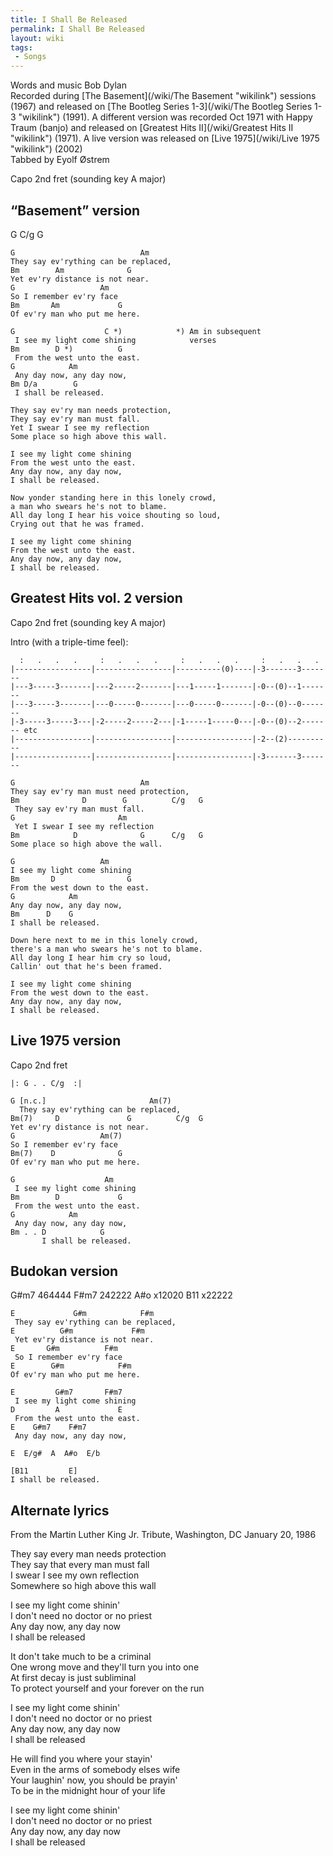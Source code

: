 ```yaml
---
title: I Shall Be Released
permalink: I Shall Be Released
layout: wiki
tags:
 - Songs
---
```


Words and music Bob Dylan  
Recorded during [The Basement](/wiki/The Basement "wikilink") sessions (1967)
and released on [The Bootleg Series
1-3](/wiki/The Bootleg Series 1-3 "wikilink") (1991). A different version was
recorded Oct 1971 with Happy Traum (banjo) and released on [Greatest
Hits II](/wiki/Greatest Hits II "wikilink") (1971). A live version was
released on [Live 1975](/wiki/Live 1975 "wikilink") (2002)  
 Tabbed by Eyolf Østrem

Capo 2nd fret (sounding key A major)

<h2 class="songversion">
“Basement” version

</h2>
    G   C/g  G

    G                            Am
    They say ev'rything can be replaced,
    Bm        Am              G
    Yet ev'ry distance is not near.
    G                   Am
    So I remember ev'ry face
    Bm       Am             G
    Of ev'ry man who put me here.

    G                    C *)            *) Am in subsequent
     I see my light come shining            verses
    Bm        D *)          G
     From the west unto the east.
    G            Am
     Any day now, any day now,
    Bm D/a        G
     I shall be released.

    They say ev'ry man needs protection,
    They say ev'ry man must fall.
    Yet I swear I see my reflection
    Some place so high above this wall.

    I see my light come shining
    From the west unto the east.
    Any day now, any day now,
    I shall be released.

    Now yonder standing here in this lonely crowd,
    a man who swears he's not to blame.
    All day long I hear his voice shouting so loud,
    Crying out that he was framed.

    I see my light come shining
    From the west unto the east.
    Any day now, any day now,
    I shall be released.

<h2 class="songversion">
Greatest Hits vol. 2 version

</h2>
Capo 2nd fret (sounding key A major)

Intro (with a triple-time feel):

      :   .   .   .     :   .   .   .     :   .   .   .     :   .   .   .
    |-----------------|-----------------|----------(0)----|-3-------3-------
    |---3-----3-------|---2-----2-------|---1-----1-------|-0--(0)--1-------
    |---3-----3-------|---0-----0-------|---0-----0-------|-0--(0)--0-------
    |-3-----3-----3---|-2-----2-----2---|-1-----1-----0---|-0--(0)--2------- etc
    |-----------------|-----------------|-----------------|-2--(2)----------
    |-----------------|-----------------|-----------------|-3-------3-------

    G                            Am
    They say ev'ry man must need protection,
    Bm              D        G          C/g   G
     They say ev'ry man must fall.
    G                       Am
     Yet I swear I see my reflection
    Bm            D              G      C/g   G
    Some place so high above the wall.

    G                   Am
    I see my light come shining
    Bm       D                G
    From the west down to the east.
    G            Am
    Any day now, any day now,
    Bm      D    G
    I shall be released.

    Down here next to me in this lonely crowd,
    there's a man who swears he's not to blame.
    All day long I hear him cry so loud,
    Callin' out that he's been framed.

    I see my light come shining
    From the west down to the east.
    Any day now, any day now,
    I shall be released.

<h2 class="songversion">
Live 1975 version

</h2>
Capo 2nd fret

    |: G . . C/g  :|

    G [n.c.]                       Am(7)
      They say ev'rything can be replaced,
    Bm(7)     D               G          C/g  G
    Yet ev'ry distance is not near.
    G                   Am(7)
    So I remember ev'ry face
    Bm(7)    D              G
    Of ev'ry man who put me here.

    G                    Am
     I see my light come shining
    Bm        D             G
     From the west unto the east.
    G            Am
     Any day now, any day now,
    Bm . . D            G
           I shall be released.

<h2 class="songversion">
Budokan version

</h2>
    G#m7     464444
    F#m7     242222
    A#o      x12020
    B11      x22222

    E             G#m            F#m
     They say ev'rything can be replaced,
    E          G#m             F#m
     Yet ev'ry distance is not near.
    E       G#m          F#m
     So I remember ev'ry face
    E        G#m            F#m
    Of ev'ry man who put me here.

    E         G#m7       F#m7
     I see my light come shining
    D         A             E
     From the west unto the east.
    E    G#m7    F#m7
     Any day now, any day now,

    E  E/g#  A  A#o  E/b

    [B11         E]
    I shall be released.

<h2 class="songversion">
Alternate lyrics

</h2>
From the Martin Luther King Jr. Tribute, Washington, DC January 20, 1986

They say every man needs protection  
They say that every man must fall  
I swear I see my own reflection  
Somewhere so high above this wall

I see my light come shinin'  
I don't need no doctor or no priest  
Any day now, any day now  
I shall be released

It don't take much to be a criminal  
One wrong move and they'll turn you into one  
At first decay is just subliminal  
To protect yourself and your forever on the run

I see my light come shinin'  
I don't need no doctor or no priest  
Any day now, any day now  
I shall be released

He will find you where your stayin'  
Even in the arms of somebody elses wife  
Your laughin' now, you should be prayin'  
To be in the midnight hour of your life

I see my light come shinin'  
I don't need no doctor or no priest  
Any day now, any day now  
I shall be released
